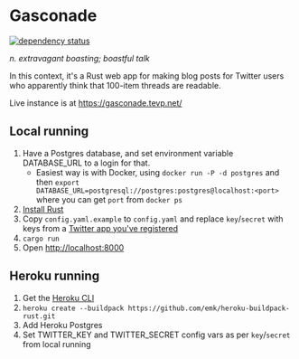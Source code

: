 Gasconade
=========
[![dependency status](https://deps.rs/repo/github/palfrey/gasconade/status.svg)](https://deps.rs/repo/github/palfrey/gasconade)

_n. extravagant boasting; boastful talk_

In this context, it's a Rust web app for making blog posts for Twitter users who apparently think that 100-item threads are readable.

Live instance is at https://gasconade.tevp.net/

Local running
-------------

1. Have a Postgres database, and set environment variable DATABASE_URL to a login for that.
    * Easiest way is with Docker, using `docker run -P -d postgres` and then `export DATABASE_URL=postgresql://postgres:postgres@localhost:<port>` where you can get `port` from `docker ps`
2. [Install Rust](https://www.rust-lang.org/en-US/install.html)
3. Copy `config.yaml.example` to `config.yaml` and replace `key`/`secret` with keys from a [Twitter app you've registered](https://apps.twitter.com/)
4. `cargo run`
5. Open [http://localhost:8000](http://localhost:8000)

Heroku running
--------------

1. Get the [Heroku CLI](https://devcenter.heroku.com/articles/heroku-cli)
2. `heroku create --buildpack https://github.com/emk/heroku-buildpack-rust.git`
3. Add Heroku Postgres
4. Set TWITTER_KEY and TWITTER_SECRET config vars as per `key`/`secret` from local running